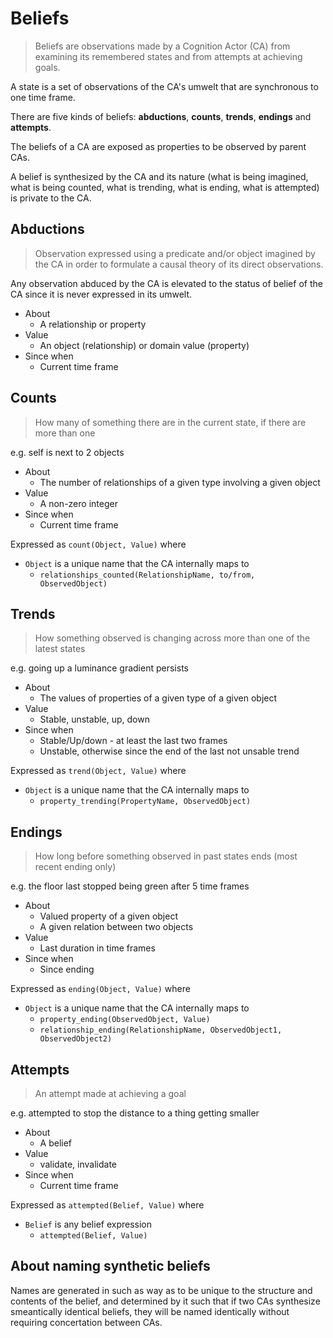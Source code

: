 # Beliefs

> Beliefs are observations made by a Cognition Actor (CA) from examining its remembered states and from attempts at achieving goals.

A state is a set of observations of the CA's umwelt that are synchronous to one time frame.

There are five kinds of beliefs: **abductions**, **counts**, **trends**, **endings** and **attempts**.

The beliefs of a CA are exposed as properties to be observed by parent CAs.

A belief is synthesized by the CA and its nature (what is being imagined, what is being counted, what is trending, what is ending, what is attempted) is private to the CA.

## Abductions

> Observation expressed using a predicate and/or object imagined by the CA in order to formulate a causal theory of its direct observations.

Any observation abduced by the CA is elevated to the status of belief of the CA since it is never expressed in its umwelt.

* About
  * A relationship or property
* Value
  * An object (relationship) or domain value (property)
* Since when
  * Current time frame

## Counts

> How many of something there are in the current state, if there are more than one

e.g. self is next to 2 objects

* About
  * The number of relationships of a given type involving a given object
* Value
  * A non-zero integer
* Since when
  * Current time frame

Expressed as `count(Object, Value)` where

* `Object` is a unique name that the CA internally maps to
  * `relationships_counted(RelationshipName, to/from, ObservedObject)`

## Trends

> How something observed is changing across more than one of the latest states

e.g. going up a luminance gradient persists

* About
  * The values of properties of a given type of a given object
* Value
  * Stable, unstable, up, down
* Since when
  * Stable/Up/down - at least the last two frames
  * Unstable, otherwise since the end of the last not unsable trend

Expressed as `trend(Object, Value)` where

* `Object` is a unique name that the CA internally maps to
  * `property_trending(PropertyName, ObservedObject)`

## Endings

> How long before something observed in past states ends (most recent ending only)

e.g. the floor last stopped being green after 5 time frames

* About
  * Valued property of a given object
  * A given relation between two objects
* Value
  * Last duration in time frames
* Since when
  * Since ending

Expressed as `ending(Object, Value)` where

* `Object` is a unique name that the CA internally maps to
  * `property_ending(ObservedObject, Value)`
  * `relationship_ending(RelationshipName, ObservedObject1, ObservedObject2)`

## Attempts

> An attempt made at achieving a goal

e.g. attempted to stop the distance to a thing getting smaller

* About
  * A belief
* Value
  * validate, invalidate
* Since when
  * Current time frame

Expressed as `attempted(Belief, Value)` where

* `Belief` is any belief expression
  * `attempted(Belief, Value)`

## About naming synthetic beliefs

Names are generated in such as way as to be unique to the structure and contents of the belief, and determined by it such that if two CAs synthesize smeantically identical beliefs, they will be named identically without requiring concertation between CAs.
